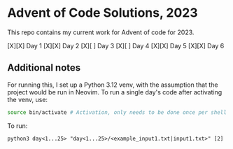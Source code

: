 # Advent of Code Solutions, 2023

This repo contains my current work for Advent of code for 2023.

[X][X] Day 1
[X][X] Day 2
[X][ ] Day 3
[X][ ] Day 4
[X][X] Day 5
[X][X] Day 6

## Additional notes

For running this, I set up a Python 3.12 venv, with the assumption
that the project would be run in Neovim. To run a single day's code
after activating the venv, use:

```sh
source bin/activate # Activation, only needs to be done once per shell environment
```

To run:
```
python3 day<1...25> "day<1...25>/<example_input1.txt|input1.txt>" [2]
```
